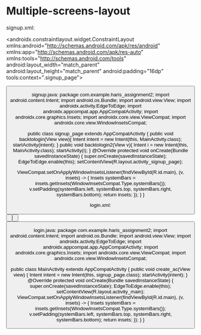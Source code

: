 # Multiple-screens-layout
signup.xml:

<androidx.constraintlayout.widget.ConstraintLayout xmlns:android="http://schemas.android.com/apk/res/android" xmlns:app="http://schemas.android.com/apk/res-auto"
 xmlns:tools="http://schemas.android.com/tools" 
android:layout_width="match_parent" 
android:layout_height="match_parent" 
android:padding="16dp" 
tools:context=".signup_page">
 <TextView
 android:id="@+id/create_account_text" 
android:layout_width="wrap_content"
 android:layout_height="wrap_content"
 android:text="Create Account"
 android:textSize="32sp"
 android:textStyle="bold" 
android:textColor="#3F51B5" 
app:layout_constraintTop_toTopOf="parent"
 app:layout_constraintStart_toStartOf="parent"
 app:layout_constraintEnd_toEndOf="parent"
 android:layout_marginTop="32dp" /> 
<TextView
 android:id="@+id/text_create"
 android:layout_width="wrap_content" 
android:layout_height="wrap_content"
 android:text="Enter your details to make a new account" 
android:textColor="@android:color/black"
 android:textSize="16sp" 
app:layout_constraintTop_toBottomOf="@id/create_account_text" app:layout_constraintStart_toStartOf="parent" 
app:layout_constraintEnd_toEndOf="parent"
 android:layout_marginTop="8dp" /> 
<EditText 
android:id="@+id/name" 
android:layout_width="0dp"
 android:layout_height="50dp"
 android:layout_marginHorizontal="16dp"
 android:layout_marginTop="308dp" 
android:background="@android:drawable/edit_text"
 android:hint="Username"
 android:inputType="text" 
android:padding="12dp" 
android:textColor="#000000"
 android:textColorHint="#757575" 
app:layout_constraintEnd_toEndOf="parent"
 app:layout_constraintStart_toStartOf="parent"
 app:layout_constraintTop_toBottomOf="@id/text_create" />

 <EditText
 android:id="@+id/email" 
android:layout_width="0dp"
 android:layout_height="50dp" 
android:layout_marginHorizontal="16dp"
 android:background="@android:drawable/edit_text" 
android:hint="Email" 
android:inputType="textEmailAddress"
 android:padding="12dp"
 android:textColor="#000000"
 android:textColorHint="#757575" 
app:layout_constraintEnd_toEndOf="parent" 
app:layout_constraintStart_toStartOf="parent" 
tools:layout_editor_absoluteY="168dp" />

 <EditText 
android:id="@+id/password1"
 android:layout_width="0dp"
 android:layout_height="50dp"
 android:layout_marginHorizontal="16dp" 
android:layout_marginTop="36dp" 
android:background="@android:drawable/edit_text"
 android:hint="Password" 
android:inputType="textPassword" 
android:padding="12dp" 
android:textColor="#000000" 
android:textColorHint="#757575" 
app:layout_constraintEnd_toEndOf="parent" 
app:layout_constraintHorizontal_bias="0.0" 
app:layout_constraintStart_toStartOf="parent" 
app:layout_constraintTop_toBottomOf="@id/email" />
 
<EditText 
android:id="@+id/password2" 
android:layout_width="0dp" 
android:layout_height="50dp" 
android:layout_marginHorizontal="16dp" 
android:layout_marginTop="28dp" 
android:background="@android:drawable/edit_text" 
android:hint="Confirm Password" 
android:inputType="textPassword" 
android:padding="12dp" 
android:textColor="#000000" 
android:textColorHint="#757575" 
app:layout_constraintEnd_toEndOf="parent" 
app:layout_constraintHorizontal_bias="0.0" 
app:layout_constraintStart_toStartOf="parent" 
app:layout_constraintTop_toBottomOf="@id/password1" />
 
<Button 
android:id="@+id/signup" 
android:layout_width="0dp" 
android:layout_height="wrap_content" 
android:layout_marginHorizontal="32dp" 
android:layout_marginTop="112dp" 
android:backgroundTint="#3F51B5" 
android:text="Sign Up" 
android:textColor="@android:color/white" 
android:textSize="18sp" 
app:layout_constraintEnd_toEndOf="parent" 
app:layout_constraintStart_toStartOf="parent" 
app:layout_constraintTop_toBottomOf="@id/password2" />
 
<TextView 
android:id="@+id/have_acc" 
android:layout_width="wrap_content" 
android:layout_height="wrap_content" 
android:text="Already have an account? LOG IN" 
android:textColor="#F44336" 
android:textSize="14sp" 
android:textStyle="bold" 
app:layout_constraintTop_toBottomOf="@id/signup" 
app:layout_constraintStart_toStartOf="parent" 
app:layout_constraintEnd_toEndOf="parent" 
android:layout_marginTop="16dp" />

 <TextView 
android:id="@+id/continue_with" 
android:layout_width="wrap_content"
 android:layout_height="wrap_content" 
android:text="Or continue with"
 android:textColor="#3F51B5" 
android:textStyle="bold" 
android:textSize="16sp"
 app:layout_constraintTop_toBottomOf="@id/have_acc"
 app:layout_constraintStart_toStartOf="parent"
 app:layout_constraintEnd_toEndOf="parent"
 android:layout_marginTop="32dp" />

 <LinearLayout
 android:layout_width="wrap_content"
 android:layout_height="wrap_content" 
android:layout_marginTop="168dp" 
android:gravity="center"
 android:orientation="horizontal"
 app:layout_constraintEnd_toEndOf="parent" 
app:layout_constraintHorizontal_bias="0.625"
 app:layout_constraintStart_toStartOf="parent" app:layout_constraintTop_toBottomOf="@id/continue_with">

 <ImageButton 
android:id="@+id/facebookButton"
 android:layout_width="40dp"
 android:layout_height="40dp" 
android:layout_margin="8dp"
 android:background="@null" 
android:contentDescription="Facebook Login"
 android:src="@drawable/fb" /> 

<ImageButton 
android:id="@+id/googleButton"
 android:layout_width="40dp" 
android:layout_height="40dp"
 android:layout_margin="8dp"
 android:background="@null"
 android:contentDescription="Google Login" 
android:src="@drawable/google" /> 

<ImageButton 
android:id="@+id/appleButton"
 android:layout_width="40dp" 
android:layout_height="40dp" 
android:layout_margin="8dp"
 android:background="@null" 
android:contentDescription="Apple Login"
 android:src="@drawable/apple" />

 <ImageButton 
android:id="@+id/twitterButton"
 android:layout_width="40dp"
 android:layout_height="40dp" 
android:layout_margin="8dp"
 android:background="@null" 
android:contentDescription="Twitter Login" 
android:src="@drawable/twitter" /> 

</LinearLayout>
</androidx.constraintlayout.widget.ConstraintLayout>

signup.java:
package com.example.haris_assignment2;
import android.content.Intent;
import android.os.Bundle;
import android.view.View;
import androidx.activity.EdgeToEdge;
import androidx.appcompat.app.AppCompatActivity;
import androidx.core.graphics.Insets;
import androidx.core.view.ViewCompat;
import androidx.core.view.WindowInsetsCompat;

public class signup_page extends AppCompatActivity {
 public void backtologin(View view){ 
Intent intent = new Intent(this, MainActivity.class); 
startActivity(intent); 
}
 public void backtologin2(View v){ 
Intent i = new Intent(this, MainActivity.class);
 startActivity(i);
 }
 @Override 
protected void onCreate(Bundle savedInstanceState) {
 super.onCreate(savedInstanceState); 
EdgeToEdge.enable(this);
 setContentView(R.layout.activity_signup_page); 

ViewCompat.setOnApplyWindowInsetsListener(findViewById(R.id.main), (v, insets) -> 
{
 Insets systemBars = insets.getInsets(WindowInsetsCompat.Type.systemBars()); v.setPadding(systemBars.left, systemBars.top, systemBars.right, systemBars.bottom); 
return insets; 
});
 }
}


login.xml:
<RelativeLayout xmlns:android="http://schemas.android.com/apk/res/android" xmlns:app="http://schemas.android.com/apk/res-auto"
 xmlns:tools="http://schemas.android.com/tools"
 android:id="@+id/main"
 android:layout_width="match_parent" 
android:layout_height="match_parent"
 tools:context=".MainActivity"> 
<TextView 
android:id="@+id/login_text" 
android:layout_width="wrap_content" 
android:layout_height="wrap_content" 
android:layout_centerHorizontal="true" 
android:layout_marginTop="50dp"
 android:layout_marginBottom="10dp"
 android:text="Login Page" 
android:textColor="#3F51B5"
 android:textSize="50dp" 
android:textStyle="bold" />
 <TextView 
android:id="@+id/welcome" 
android:layout_width="wrap_content" 
android:layout_height="wrap_content" 
android:layout_below="@+id/login_text" 
android:layout_centerHorizontal="true" 
android:text="Welcome Back" 
android:textColor="@color/black" 
android:textSize="20dp" 
android:textStyle="bold" />

 <EditText
 android:id="@+id/email_edit"
 android:layout_width="match_parent" 
android:layout_height="50dp" 
android:layout_below="@id/welcome" 
android:layout_marginHorizontal="20dp" 
android:layout_marginTop="40dp" 
android:background="@drawable/edittext_styling" 
android:drawablePadding="4dp" 
android:hint="Email" 
android:inputType="textEmailAddress" 
android:padding="8dp" 
android:textColor="#000000" 
android:textColorHint="#4B4343" /> 

<EditText
 android:id="@+id/password" 
android:layout_width="match_parent" 
android:layout_height="50dp" 
android:layout_below="@id/email_edit" 
android:layout_marginHorizontal="20dp"
 android:layout_marginTop="32dp" 
android:background="@drawable/edittext_styling" 
android:drawablePadding="4dp" 
android:hint="Password" 
android:inputType="textPassword" 
android:padding="8dp"
 android:textColor="#000000" 
android:textColorHint="#4B4343" />
 <Button android:id="@+id/pass_forget" 
android:layout_width="wrap_content" 
android:layout_height="wrap_content"
 android:layout_below="@+id/password"
 android:layout_alignParentRight="true" 
android:layout_marginTop="10dp"
 android:backgroundTint="@android:color/transparent" 
android:text="forget Password?"
 android:textColor="@color/black"
 android:textSize="14dp" /> 

<Button
 android:id="@+id/login" 
android:layout_width="match_parent" 
android:layout_height="wrap_content" 
android:layout_below="@+id/pass_forget" 
android:layout_marginHorizontal="85dp" 
android:layout_marginTop="18dp" 
android:backgroundTint="#3F51B5"
 android:text="Login" 
android:textSize="28dp" />

 <Button
 android:id="@+id/create_acc" 
android:layout_width="wrap_content" 
android:layout_height="wrap_content" 
android:layout_below="@+id/login"
 android:layout_centerInParent="true" 
android:layout_marginTop="30dp" 
android:backgroundTint="@android:color/transparent"
 android:onClick="create_ac"
 android:text="Create new account" 
android:textColor="@color/black" 
android:textSize="16dp" 
android:textStyle="bold" />

 <TextView 
android:id="@+id/continue_with" 
android:layout_width="wrap_content" 
android:layout_height="wrap_content"
 android:layout_below="@+id/create_acc"
 android:layout_centerHorizontal="true"
 android:layout_marginTop="65dp"
 android:text="Or login with"
 android:textColor="#3F51B5"
 android:textStyle="bold" />

 <LinearLayout
 android:layout_width="match_parent"
 android:layout_height="wrap_content" 
android:layout_below="@+id/continue_with"
 android:layout_marginTop="10dp" 
android:gravity="center"> 

<ImageButton 
android:id="@+id/facebookButton"
 android:layout_width="40dp" 
android:layout_height="40dp" 
android:layout_below="@+id/continue_with" 
android:layout_margin="10dp"
 android:layout_marginLeft="85dp"
 android:background="@null"
 android:scaleType="centerInside" 
android:src="@drawable/fb" />

 <ImageButton 
android:id="@+id/google" 
android:layout_width="40dp" 
android:layout_height="40dp" 
android:layout_below="@+id/continue_with" 
android:layout_margin="10dp"
 android:layout_toRightOf="@+id/facebookButton"
 android:background="@null" 
android:scaleType="centerInside" 
android:src="@drawable/google" />

 <ImageButton 
android:id="@+id/twitter" 
android:layout_width="40dp" 
android:layout_height="40dp" 
android:layout_below="@+id/continue_with" 
android:layout_margin="10dp" 
android:layout_toRightOf="@+id/google" 
android:background="@null" 
android:scaleType="centerInside" 
android:src="@drawable/twitter" /> 
</LinearLayout>
</RelativeLayout>

login.java:
package com.example.haris_assignment2;
import android.content.Intent;
import android.os.Bundle;
import android.view.View;
import androidx.activity.EdgeToEdge;
import androidx.appcompat.app.AppCompatActivity;
import androidx.core.graphics.Insets;
import androidx.core.view.ViewCompat;
import androidx.core.view.WindowInsetsCompat;

public class MainActivity extends AppCompatActivity { 
public void create_ac(View view)
{ 
Intent intent = new Intent(this, signup_page.class); startActivity(intent); 
}
 @Override 
protected void onCreate(Bundle savedInstanceState) 
{
 super.onCreate(savedInstanceState); 
EdgeToEdge.enable(this); 
setContentView(R.layout.activity_main); 
ViewCompat.setOnApplyWindowInsetsListener(findViewById(R.id.main), (v, insets) 
-> {
 Insets systemBars = insets.getInsets(WindowInsetsCompat.Type.systemBars()); v.setPadding(systemBars.left, systemBars.top, systemBars.right, systemBars.bottom); return insets; });
 }
}



